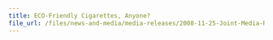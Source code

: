 ```yaml
---
title: ECO-Friendly Cigarettes, Anyone?
file_url: /files/news-and-media/media-releases/2008-11-25-Joint-Media-Release.pdf
---
```

